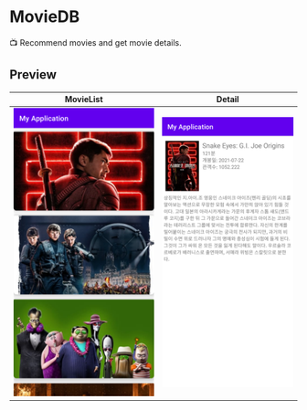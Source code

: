 # MovieDB
 📺️ Recommend movies and get movie details.

## Preview

MovieList            |  Detail
:-------------------------:|:-------------------------:
![](https://raw.githubusercontent.com/seohayeon/MovieDB/master/resource/Screenshot_1636591047.png)  |  ![](https://raw.githubusercontent.com/seohayeon/MovieDB/master/resource/Screenshot_1636591061.png)

